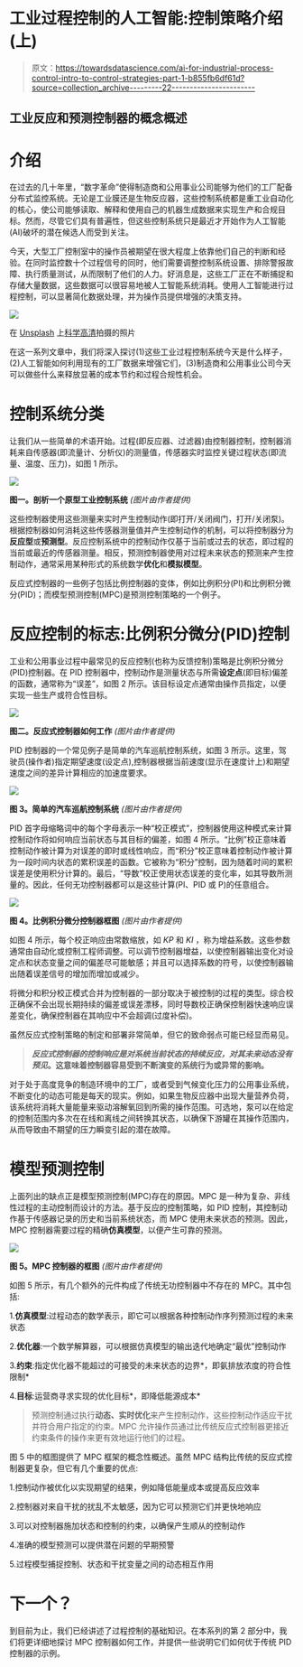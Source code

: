 # 工业过程控制的人工智能:控制策略介绍(上)

> 原文：<https://towardsdatascience.com/ai-for-industrial-process-control-intro-to-control-strategies-part-1-b855fb6df61d?source=collection_archive---------22----------------------->

## 工业反应和预测控制器的概念概述

# 介绍

在过去的几十年里，“数字革命”使得制造商和公用事业公司能够为他们的工厂配备分布式监控系统。无论是工业膜还是生物反应器，这些控制系统都是重工业自动化的核心，使公司能够读取、解释和使用自己的机器生成数据来实现生产和合规目标。然而，尽管它们具有普遍性，但这些控制系统只是最近才开始作为人工智能(AI)破坏的潜在候选人而受到关注。

今天，大型工厂控制室中的操作员被期望在很大程度上依靠他们自己的判断和经验。在同时监控数十个过程信号的同时，他们需要调整控制系统设置、排除警报故障、执行质量测试，从而限制了他们的人力。好消息是，这些工厂正在不断捕捉和存储大量数据，这些数据可以很容易地被人工智能系统消耗。使用人工智能进行过程控制，可以显著简化数据处理，并为操作员提供增强的决策支持。

![](img/f6e878a86d55a14df2195d31f1b97465.png)

在 [Unsplash](https://unsplash.com/s/photos/operator?utm_source=unsplash&utm_medium=referral&utm_content=creditCopyText) 上[科学高清](https://unsplash.com/@scienceinhd?utm_source=unsplash&utm_medium=referral&utm_content=creditCopyText)拍摄的照片

在这一系列文章中，我们将深入探讨(1)这些工业过程控制系统今天是什么样子，(2)人工智能如何利用现有的工厂数据来增强它们，(3)制造商和公用事业公司今天可以做些什么来释放显著的成本节约和过程合规性机会。

# 控制系统分类

让我们从一些简单的术语开始。过程(即反应器、过滤器)由控制器控制，控制器消耗来自传感器(即流量计、分析仪)的测量值，传感器实时监控关键过程状态(即流量、温度、压力)，如图 1 所示。

![](img/3b94fe09e540f8493dc03cfb1741eee1.png)

**图一。剖析一个原型工业控制系统** *(图片由作者提供)*

这些控制器使用这些测量来实时产生控制动作(即打开/关闭阀门，打开/关闭泵)。根据控制器如何消耗这些传感器测量值并产生控制动作的机制，可以将控制器分为**反应型**或**预测型**。反应控制系统中的控制动作仅基于当前或过去的状态，即过程的当前或最近的传感器测量。相反，预测控制器使用对过程未来状态的预测来产生控制动作，通常采用某种形式的系统数学**优化**和**模拟模型**。

反应式控制器的一些例子包括比例控制器的变体，例如比例积分(PI)和比例积分微分(PID)；而模型预测控制(MPC)是预测控制策略的一个例子。

# 反应控制的标志:比例积分微分(PID)控制

工业和公用事业过程中最常见的反应控制(也称为反馈控制)策略是比例积分微分(PID)控制器。在 PID 控制器中，控制动作是测量状态与所需**设定点**(即目标)偏差的函数，通常称为“误差”，如图 2 所示。该目标设定点通常由操作员指定，以便实现一些生产或符合性目标。

![](img/86ff981bf1a6c51d062d9b08db2da031.png)

**图二。反应式控制器如何工作** *(图片由作者提供)*

PID 控制器的一个常见例子是简单的汽车巡航控制系统，如图 3 所示。这里，驾驶员(操作者)指定期望速度(设定点),控制器根据当前速度(显示在速度计上)和期望速度之间的差异计算相应的加速度要求。

![](img/43e3d5f6149a4e6a0a816d609dca6815.png)

**图 3。简单的汽车巡航控制系统** *(图片由作者提供)*

PID 首字母缩略词中的每个字母表示一种“校正模式”，控制器使用这种模式来计算控制动作将如何响应当前状态与其目标的偏差，如图 4 所示。“比例”校正意味着控制动作被计算为对误差的即时或线性响应，而“积分”校正意味着控制动作被计算为一段时间内状态的累积误差的函数。它被称为“积分”控制，因为随着时间的累积误差是使用积分计算的。最后，“导数”校正使用状态误差的变化率，如其导数所测量的。因此，任何无功控制器都可以是这些计算(PI、PID 或 P)的任意组合。

![](img/9247bed1005ded96b5443418ffd3b0a5.png)

**图 4。比例积分微分控制器框图** *(图片由作者提供)*

如图 4 所示，每个校正响应由常数缩放，如 *KP* 和 *KI* ，称为增益系数。这些参数通常由自动化或控制工程师调整。可以调节控制器增益，以使控制器输出变化对设定点和状态变量之间的偏差尽可能敏感；并且可以选择系数的符号，以使控制器输出随着误差信号的增加而增加或减少。

将微分和积分校正模式合并为控制器的一部分取决于被控制的过程的类型。综合校正确保不会出现长期持续的偏差或误差漂移，同时导数校正确保控制器快速响应误差变化，确保控制器在其响应中不会超调(过度补偿)。

虽然反应式控制策略的制定和部署非常简单，但它的致命弱点可能已经显而易见。

> ***反应式控制器的控制响应是对系统当前状态的持续反应，对其未来动态没有预见*。这意味着控制器容易受到不断演变的系统行为或异常的影响。**

对于处于高度竞争的制造环境中的工厂，或者受到气候变化压力的公用事业系统，不断变化的动态可能是每天的现实。例如，如果生物反应器中出现大量营养负荷，该系统将消耗大量能量来驱动溶解氧回到所需的操作范围。可选地，泵可以在给定的控制范围内多次在在线和离线之间转换其状态，以确保下游罐在其操作范围内，从而导致由不期望的压力瞬变引起的潜在故障。

# 模型预测控制

上面列出的缺点正是模型预测控制(MPC)存在的原因。MPC 是一种为复杂、非线性过程的主动控制而设计的方法。基于反应的控制策略，如 PID 控制，其控制动作基于传感器记录的历史和当前系统状态，而 MPC 使用未来状态的预测。因此，MPC 控制器需要过程的精确**仿真模型**，以便产生可靠的预测。

![](img/4be5a670d88e2ebbe1f97823930a7815.png)

**图 5。MPC 控制器的框图** *(图片由作者提供)*

如图 5 所示，有几个额外的元件构成了传统无功控制器中不存在的 MPC。其中包括:

1.**仿真模型**:过程动态的数学表示，即它可以根据各种控制动作序列预测过程的未来状态

2.**优化器**:一个数学解算器，可以根据仿真模型的输出迭代地确定“最优”控制动作

3.**约束**:指定优化器不能超过的可接受的未来状态的边界*，即氨排放浓度的符合性限制*

4.**目标**:运营商寻求实现的优化目标*，即降低能源成本*

> 预测控制通过执行**动态、实时优化**来产生控制动作，这些控制动作适应干扰并符合用户指定的约束。MPC 允许操作员通过比传统反应式控制器更接近约束条件的操作来更有效地运行他们的过程。

图 5 中的框图提供了 MPC 框架的概念性概述。虽然 MPC 结构比传统的反应式控制器更复杂，但它有几个重要的优点:

1.控制动作被优化以实现期望的结果，例如降低能量成本或提高反应效率

2.控制器对来自干扰的扰乱不太敏感，因为它可以预测它们并更快地响应

3.可以对控制器施加状态和控制的约束，以确保产生顺从的控制动作

4.准确的模型预测可以提供潜在问题的早期预警

5.过程模型捕捉控制、状态和干扰变量之间的动态相互作用

# 下一个？

到目前为止，我们已经讲述了过程控制的基础知识。在本系列的第 2 部分中，我们将更详细地探讨 MPC 控制器如何工作，并提供一些说明它们如何优于传统 PID 控制器的示例。